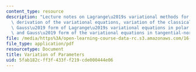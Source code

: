 ```yaml
---
content_type: resource
description: "Lecture notes on Lagrange\u2019s variational methods for linear equations,\
  \ derivation of the variational equations, variation of the classical elements,\
  \ Gauss\u2019 form of Lagrange\u2019s variational equations in polar coordinates,\
  \ and Gauss\u2019 form of the variational equations in tangential-normal coordinates."
file: /media/https%3A/open-learning-course-data-rc.s3.amazonaws.com/16-346-astrodynamics-fall-2008/5fab182cff3f433ff219cde000444e06_lec_27.pdf
file_type: application/pdf
resourcetype: Document
title: Variation of Parameters
uid: 5fab182c-ff3f-433f-f219-cde000444e06
---
```

